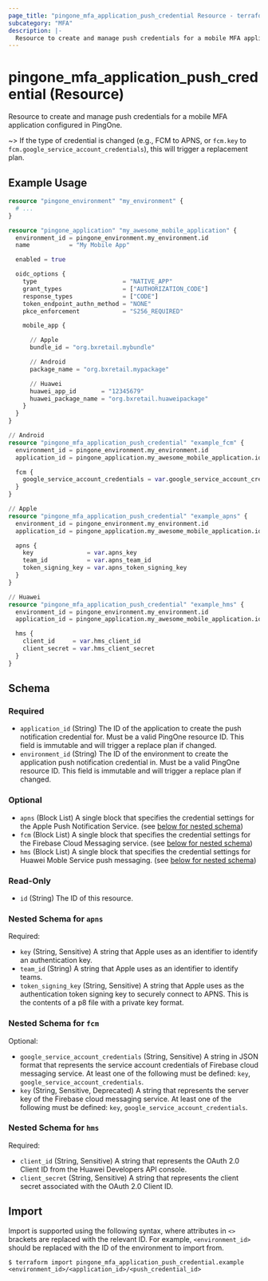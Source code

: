 ```yaml
---
page_title: "pingone_mfa_application_push_credential Resource - terraform-provider-pingone"
subcategory: "MFA"
description: |-
  Resource to create and manage push credentials for a mobile MFA application configured in PingOne.
---
```


# pingone_mfa_application_push_credential (Resource)

Resource to create and manage push credentials for a mobile MFA application configured in PingOne.

~> If the type of credential is changed (e.g., FCM to APNS, or `fcm.key` to `fcm.google_service_account_credentials`), this will trigger a replacement plan.

## Example Usage

```terraform
resource "pingone_environment" "my_environment" {
  # ...
}

resource "pingone_application" "my_awesome_mobile_application" {
  environment_id = pingone_environment.my_environment.id
  name           = "My Mobile App"

  enabled = true

  oidc_options {
    type                        = "NATIVE_APP"
    grant_types                 = ["AUTHORIZATION_CODE"]
    response_types              = ["CODE"]
    token_endpoint_authn_method = "NONE"
    pkce_enforcement            = "S256_REQUIRED"

    mobile_app {

      // Apple
      bundle_id = "org.bxretail.mybundle"

      // Android
      package_name = "org.bxretail.mypackage"

      // Huawei
      huawei_app_id       = "12345679"
      huawei_package_name = "org.bxretail.huaweipackage"
    }
  }
}

// Android
resource "pingone_mfa_application_push_credential" "example_fcm" {
  environment_id = pingone_environment.my_environment.id
  application_id = pingone_application.my_awesome_mobile_application.id

  fcm {
    google_service_account_credentials = var.google_service_account_credentials_json
  }
}

// Apple
resource "pingone_mfa_application_push_credential" "example_apns" {
  environment_id = pingone_environment.my_environment.id
  application_id = pingone_application.my_awesome_mobile_application.id

  apns {
    key               = var.apns_key
    team_id           = var.apns_team_id
    token_signing_key = var.apns_token_signing_key
  }
}

// Huawei
resource "pingone_mfa_application_push_credential" "example_hms" {
  environment_id = pingone_environment.my_environment.id
  application_id = pingone_application.my_awesome_mobile_application.id

  hms {
    client_id     = var.hms_client_id
    client_secret = var.hms_client_secret
  }
}
```

<!-- schema generated by tfplugindocs -->
## Schema

### Required

- `application_id` (String) The ID of the application to create the push notification credential for.  Must be a valid PingOne resource ID.  This field is immutable and will trigger a replace plan if changed.
- `environment_id` (String) The ID of the environment to create the application push notification credential in.  Must be a valid PingOne resource ID.  This field is immutable and will trigger a replace plan if changed.

### Optional

- `apns` (Block List) A single block that specifies the credential settings for the Apple Push Notification Service. (see [below for nested schema](#nestedblock--apns))
- `fcm` (Block List) A single block that specifies the credential settings for the Firebase Cloud Messaging service. (see [below for nested schema](#nestedblock--fcm))
- `hms` (Block List) A single block that specifies the credential settings for Huawei Moble Service push messaging. (see [below for nested schema](#nestedblock--hms))

### Read-Only

- `id` (String) The ID of this resource.

<a id="nestedblock--apns"></a>
### Nested Schema for `apns`

Required:

- `key` (String, Sensitive) A string that Apple uses as an identifier to identify an authentication key.
- `team_id` (String) A string that Apple uses as an identifier to identify teams.
- `token_signing_key` (String, Sensitive) A string that Apple uses as the authentication token signing key to securely connect to APNS. This is the contents of a p8 file with a private key format.


<a id="nestedblock--fcm"></a>
### Nested Schema for `fcm`

Optional:

- `google_service_account_credentials` (String, Sensitive) A string in JSON format that represents the service account credentials of Firebase cloud messaging service.  At least one of the following must be defined: `key`, `google_service_account_credentials`.
- `key` (String, Sensitive, Deprecated) A string that represents the server key of the Firebase cloud messaging service.  At least one of the following must be defined: `key`, `google_service_account_credentials`.


<a id="nestedblock--hms"></a>
### Nested Schema for `hms`

Required:

- `client_id` (String, Sensitive) A string that represents the OAuth 2.0 Client ID from the Huawei Developers API console.
- `client_secret` (String, Sensitive) A string that represents the client secret associated with the OAuth 2.0 Client ID.

## Import

Import is supported using the following syntax, where attributes in `<>` brackets are replaced with the relevant ID.  For example, `<environment_id>` should be replaced with the ID of the environment to import from.

```shell
$ terraform import pingone_mfa_application_push_credential.example <environment_id>/<application_id>/<push_credential_id>
```
